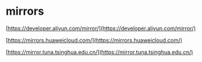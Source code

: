 # mirrors

[https://developer.aliyun.com/mirror/](https://developer.aliyun.com/mirror/)

[https://mirrors.huaweicloud.com/](https://mirrors.huaweicloud.com/)

[https://mirror.tuna.tsinghua.edu.cn/](https://mirror.tuna.tsinghua.edu.cn/)


